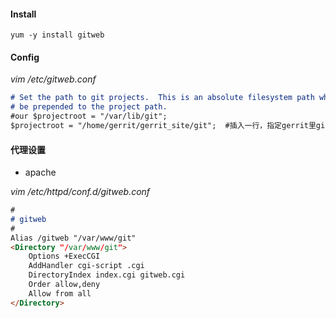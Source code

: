 #### Install

```
yum -y install gitweb
```

#### Config

_vim /etc/gitweb.conf_

```markdown
# Set the path to git projects.  This is an absolute filesystem path which will
# be prepended to the project path.
#our $projectroot = "/var/lib/git";
$projectroot = "/home/gerrit/gerrit_site/git";  #插入一行，指定gerrit里git仓库的所在位置
```

#### 代理设置

* apache

_vim /etc/httpd/conf.d/gitweb.conf_

```markdown
#
# gitweb
#
Alias /gitweb "/var/www/git"
<Directory "/var/www/git">
    Options +ExecCGI
    AddHandler cgi-script .cgi
    DirectoryIndex index.cgi gitweb.cgi
    Order allow,deny
    Allow from all
</Directory>
```



